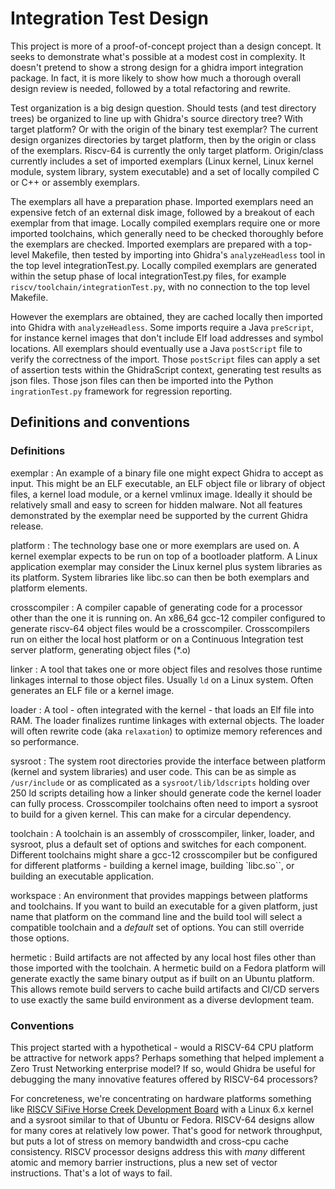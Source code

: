 # Integration Test Design

This project is more of a proof-of-concept project than a design concept.  It seeks to demonstrate what's possible at
a modest cost in complexity.  It doesn't pretend to show a strong design for a ghidra import integration package.  In
fact, it is more likely to show how much a thorough overall design review is needed, followed by a total refactoring and rewrite.

Test organization is a big design question.  Should tests (and test directory trees) be organized to line up with Ghidra's source directory tree?
With target platform? Or with the origin of the binary test exemplar?  The current design organizes directories by target platform,
then by the origin or class of the exemplars.  Riscv-64 is currently the only target platform.  Origin/class currently includes a set of imported
exemplars (Linux kernel, Linux kernel module, system library, system executable) and a set of locally compiled C or C++ or assembly exemplars.

The exemplars all have a preparation phase.  Imported exemplars need an expensive fetch of an external disk image, followed by a breakout of each exemplar
from that image.  Locally compiled exemplars require one or more imported toolchains, which generally need to be checked thoroughly before the exemplars are checked.
Imported exemplars are prepared with a top-level Makefile, then tested by importing into Ghidra's `analyzeHeadless` tool in the top level integrationTest.py. 
Locally compiled exemplars are generated within the setup phase of local integrationTest.py files, for example `riscv/toolchain/integrationTest.py`,
with no connection to the top level Makefile.

However the exemplars are obtained, they are cached locally then imported into Ghidra with `analyzeHeadless`.  Some imports require a Java `preScript`, for instance
kernel images that don't include Elf load addresses and symbol locations.
All exemplars should eventually use a Java `postScript` file to verify the correctness of the import. Those `postScript` files can apply a set of assertion tests
within the GhidraScript context, generating test results as json files.  Those json files can then be imported into the Python `ingrationTest.py` framework for regression reporting.

## Definitions and conventions

### Definitions

exemplar
: An example of a binary file one might expect Ghidra to accept as input.  This might be an ELF executable, an ELF object file or library of object files, a kernel load module,
or a kernel vmlinux image.  Ideally it should be relatively small and easy to screen for hidden malware.  Not all features demonstrated by the exemplar need be supported
by the current Ghidra release.

platform
: The technology base one or more exemplars are used on.  A kernel exemplar expects to be run on top of a bootloader platform.  A Linux application exemplar may consider
the Linux kernel plus system libraries as its platform.  System libraries like libc.so can then be both exemplars and platform elements.

crosscompiler
: A compiler capable of generating code for a processor other than the one it is running on.  An x86_64 gcc-12 compiler configured to generate riscv-64 object files would be a crosscompiler.
Crosscompilers run on either the local host platform or on a Continuous Integration test server platform, generating object files (*.o)

linker
: A tool that takes one or more object files and resolves those runtime linkages internal to those object files.  Usually `ld` on a Linux system.  Often generates an ELF file
or a kernel image.

loader
: A tool - often integrated with the kernel - that loads an Elf file into RAM.  The loader finalizes runtime linkages with external objects.  The loader will often rewrite
code (aka `relaxation`) to optimize memory references and so performance.

sysroot
: The system root directories provide the interface between platform (kernel and system libraries) and user code.
This can be as simple as `/usr/include` or as complicated as a `sysroot/lib/ldscripts` holding
over 250 ld scripts detailing how a linker should generate code the kernel loader can fully process.
Crosscompiler toolchains often need to import a sysroot to build for a given kernel.  This can make for a circular dependency.

toolchain
: A toolchain is an assembly of crosscompiler, linker, loader, and sysroot, plus a default set of options and switches for each component.  Different toolchains might share a gcc-12
crosscompiler but be configured for different platforms - building a kernel image, building `libc.so``, or building an executable application.

workspace
: An environment that provides mappings between platforms and toolchains.  If you want to build an executable for a given platform, just name that platform on the command line
and the build tool will select a compatible toolchain and a *default* set of options.  You can still override those options.

hermetic
: Build artifacts are not affected by any local host files other than those imported with the toolchain.  A hermetic build on a Fedora platform will generate exactly the same
binary output as if built on an Ubuntu platform.  This allows remote build servers to cache build artifacts and CI/CD servers to use exactly the same build environment as a diverse
devlopment team.

### Conventions

This project started with a hypothetical - would a RISCV-64 CPU platform be attractive for network apps?  Perhaps something that helped implement a Zero Trust Networking enterprise model?
If so, would Ghidra be useful for debugging the many innovative features offered by RISCV-64 processors?

For concreteness, we're concentrating on hardware platforms something like [RISCV SiFive Horse Creek Development Board](https://liliputing.com/sifive-hifive-pro-p550-dev-board-coming-this-summer-with-intel-horse-creek-risc-v-chip/) with a Linux 6.x kernel and a sysroot similar to that of Ubuntu or Fedora.
RISCV-64 designs allow for many cores at relatively low power.  That's good for network throughput, but puts a lot of stress on memory bandwidth and cross-cpu cache consistency.
RISCV processor designs address this with *many* different atomic and memory barrier instructions, plus a new set of vector instructions.  That's a lot of ways to fail.